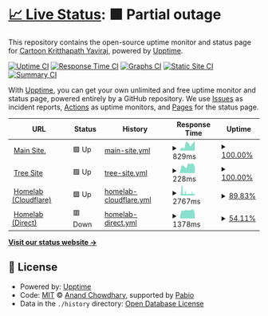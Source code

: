# [📈 Live Status](https://status.toonstorytime.me): <!--live status--> **🟧 Partial outage**

This repository contains the open-source uptime monitor and status page for [Cartoon Kritthapath Yaviraj](toonstorytime.me), powered by [Upptime](https://github.com/upptime/upptime).

[![Uptime CI](https://github.com/toonnongaeoy/site-uptime/workflows/Uptime%20CI/badge.svg)](https://github.com/toonnongaeoy/site-uptime/actions?query=workflow%3A%22Uptime+CI%22)
[![Response Time CI](https://github.com/toonnongaeoy/site-uptime/workflows/Response%20Time%20CI/badge.svg)](https://github.com/toonnongaeoy/site-uptime/actions?query=workflow%3A%22Response+Time+CI%22)
[![Graphs CI](https://github.com/toonnongaeoy/site-uptime/workflows/Graphs%20CI/badge.svg)](https://github.com/toonnongaeoy/site-uptime/actions?query=workflow%3A%22Graphs+CI%22)
[![Static Site CI](https://github.com/toonnongaeoy/site-uptime/workflows/Static%20Site%20CI/badge.svg)](https://github.com/toonnongaeoy/site-uptime/actions?query=workflow%3A%22Static+Site+CI%22)
[![Summary CI](https://github.com/toonnongaeoy/site-uptime/workflows/Summary%20CI/badge.svg)](https://github.com/toonnongaeoy/site-uptime/actions?query=workflow%3A%22Summary+CI%22)

With [Upptime](https://upptime.js.org), you can get your own unlimited and free uptime monitor and status page, powered entirely by a GitHub repository. We use [Issues](https://github.com/toonnongaeoy/site-uptime/issues) as incident reports, [Actions](https://github.com/toonnongaeoy/site-uptime/actions) as uptime monitors, and [Pages](https://status.toonstorytime.me) for the status page.

<!--start: status pages-->
<!-- This summary is generated by Upptime (https://github.com/upptime/upptime) -->
<!-- Do not edit this manually, your changes will be overwritten -->
<!-- prettier-ignore -->
| URL | Status | History | Response Time | Uptime |
| --- | ------ | ------- | ------------- | ------ |
| <img alt="" src="https://icons.duckduckgo.com/ip3/toonstorytime.me.ico" height="13"> [Main Site.](https://toonstorytime.me) | 🟩 Up | [main-site.yml](https://github.com/toonoeichi/site-uptime/commits/HEAD/history/main-site.yml) | <details><summary><img alt="Response time graph" src="./graphs/main-site/response-time-week.png" height="20"> 829ms</summary><br><a href="https://status.toonstorytime.me/history/main-site"><img alt="Response time 429" src="https://img.shields.io/endpoint?url=https%3A%2F%2Fraw.githubusercontent.com%2Ftoonoeichi%2Fsite-uptime%2FHEAD%2Fapi%2Fmain-site%2Fresponse-time.json"></a><br><a href="https://status.toonstorytime.me/history/main-site"><img alt="24-hour response time 1235" src="https://img.shields.io/endpoint?url=https%3A%2F%2Fraw.githubusercontent.com%2Ftoonoeichi%2Fsite-uptime%2FHEAD%2Fapi%2Fmain-site%2Fresponse-time-day.json"></a><br><a href="https://status.toonstorytime.me/history/main-site"><img alt="7-day response time 829" src="https://img.shields.io/endpoint?url=https%3A%2F%2Fraw.githubusercontent.com%2Ftoonoeichi%2Fsite-uptime%2FHEAD%2Fapi%2Fmain-site%2Fresponse-time-week.json"></a><br><a href="https://status.toonstorytime.me/history/main-site"><img alt="30-day response time 924" src="https://img.shields.io/endpoint?url=https%3A%2F%2Fraw.githubusercontent.com%2Ftoonoeichi%2Fsite-uptime%2FHEAD%2Fapi%2Fmain-site%2Fresponse-time-month.json"></a><br><a href="https://status.toonstorytime.me/history/main-site"><img alt="1-year response time 429" src="https://img.shields.io/endpoint?url=https%3A%2F%2Fraw.githubusercontent.com%2Ftoonoeichi%2Fsite-uptime%2FHEAD%2Fapi%2Fmain-site%2Fresponse-time-year.json"></a></details> | <details><summary><a href="https://status.toonstorytime.me/history/main-site">100.00%</a></summary><a href="https://status.toonstorytime.me/history/main-site"><img alt="All-time uptime 100.00%" src="https://img.shields.io/endpoint?url=https%3A%2F%2Fraw.githubusercontent.com%2Ftoonoeichi%2Fsite-uptime%2FHEAD%2Fapi%2Fmain-site%2Fuptime.json"></a><br><a href="https://status.toonstorytime.me/history/main-site"><img alt="24-hour uptime 100.00%" src="https://img.shields.io/endpoint?url=https%3A%2F%2Fraw.githubusercontent.com%2Ftoonoeichi%2Fsite-uptime%2FHEAD%2Fapi%2Fmain-site%2Fuptime-day.json"></a><br><a href="https://status.toonstorytime.me/history/main-site"><img alt="7-day uptime 100.00%" src="https://img.shields.io/endpoint?url=https%3A%2F%2Fraw.githubusercontent.com%2Ftoonoeichi%2Fsite-uptime%2FHEAD%2Fapi%2Fmain-site%2Fuptime-week.json"></a><br><a href="https://status.toonstorytime.me/history/main-site"><img alt="30-day uptime 99.96%" src="https://img.shields.io/endpoint?url=https%3A%2F%2Fraw.githubusercontent.com%2Ftoonoeichi%2Fsite-uptime%2FHEAD%2Fapi%2Fmain-site%2Fuptime-month.json"></a><br><a href="https://status.toonstorytime.me/history/main-site"><img alt="1-year uptime 100.00%" src="https://img.shields.io/endpoint?url=https%3A%2F%2Fraw.githubusercontent.com%2Ftoonoeichi%2Fsite-uptime%2FHEAD%2Fapi%2Fmain-site%2Fuptime-year.json"></a></details>
| <img alt="" src="https://icons.duckduckgo.com/ip3/tree.toonstorytime.me.ico" height="13"> [Tree Site](https://tree.toonstorytime.me) | 🟩 Up | [tree-site.yml](https://github.com/toonoeichi/site-uptime/commits/HEAD/history/tree-site.yml) | <details><summary><img alt="Response time graph" src="./graphs/tree-site/response-time-week.png" height="20"> 228ms</summary><br><a href="https://status.toonstorytime.me/history/tree-site"><img alt="Response time 190" src="https://img.shields.io/endpoint?url=https%3A%2F%2Fraw.githubusercontent.com%2Ftoonoeichi%2Fsite-uptime%2FHEAD%2Fapi%2Ftree-site%2Fresponse-time.json"></a><br><a href="https://status.toonstorytime.me/history/tree-site"><img alt="24-hour response time 177" src="https://img.shields.io/endpoint?url=https%3A%2F%2Fraw.githubusercontent.com%2Ftoonoeichi%2Fsite-uptime%2FHEAD%2Fapi%2Ftree-site%2Fresponse-time-day.json"></a><br><a href="https://status.toonstorytime.me/history/tree-site"><img alt="7-day response time 228" src="https://img.shields.io/endpoint?url=https%3A%2F%2Fraw.githubusercontent.com%2Ftoonoeichi%2Fsite-uptime%2FHEAD%2Fapi%2Ftree-site%2Fresponse-time-week.json"></a><br><a href="https://status.toonstorytime.me/history/tree-site"><img alt="30-day response time 202" src="https://img.shields.io/endpoint?url=https%3A%2F%2Fraw.githubusercontent.com%2Ftoonoeichi%2Fsite-uptime%2FHEAD%2Fapi%2Ftree-site%2Fresponse-time-month.json"></a><br><a href="https://status.toonstorytime.me/history/tree-site"><img alt="1-year response time 190" src="https://img.shields.io/endpoint?url=https%3A%2F%2Fraw.githubusercontent.com%2Ftoonoeichi%2Fsite-uptime%2FHEAD%2Fapi%2Ftree-site%2Fresponse-time-year.json"></a></details> | <details><summary><a href="https://status.toonstorytime.me/history/tree-site">100.00%</a></summary><a href="https://status.toonstorytime.me/history/tree-site"><img alt="All-time uptime 100.00%" src="https://img.shields.io/endpoint?url=https%3A%2F%2Fraw.githubusercontent.com%2Ftoonoeichi%2Fsite-uptime%2FHEAD%2Fapi%2Ftree-site%2Fuptime.json"></a><br><a href="https://status.toonstorytime.me/history/tree-site"><img alt="24-hour uptime 100.00%" src="https://img.shields.io/endpoint?url=https%3A%2F%2Fraw.githubusercontent.com%2Ftoonoeichi%2Fsite-uptime%2FHEAD%2Fapi%2Ftree-site%2Fuptime-day.json"></a><br><a href="https://status.toonstorytime.me/history/tree-site"><img alt="7-day uptime 100.00%" src="https://img.shields.io/endpoint?url=https%3A%2F%2Fraw.githubusercontent.com%2Ftoonoeichi%2Fsite-uptime%2FHEAD%2Fapi%2Ftree-site%2Fuptime-week.json"></a><br><a href="https://status.toonstorytime.me/history/tree-site"><img alt="30-day uptime 99.96%" src="https://img.shields.io/endpoint?url=https%3A%2F%2Fraw.githubusercontent.com%2Ftoonoeichi%2Fsite-uptime%2FHEAD%2Fapi%2Ftree-site%2Fuptime-month.json"></a><br><a href="https://status.toonstorytime.me/history/tree-site"><img alt="1-year uptime 100.00%" src="https://img.shields.io/endpoint?url=https%3A%2F%2Fraw.githubusercontent.com%2Ftoonoeichi%2Fsite-uptime%2FHEAD%2Fapi%2Ftree-site%2Fuptime-year.json"></a></details>
| <img alt="" src="https://icons.duckduckgo.com/ip3/cloud.toonstorytime.me.ico" height="13"> [Homelab (Cloudflare)](https://cloud.toonstorytime.me) | 🟩 Up | [homelab-cloudflare.yml](https://github.com/toonoeichi/site-uptime/commits/HEAD/history/homelab-cloudflare.yml) | <details><summary><img alt="Response time graph" src="./graphs/homelab-cloudflare/response-time-week.png" height="20"> 2767ms</summary><br><a href="https://status.toonstorytime.me/history/homelab-cloudflare"><img alt="Response time 3461" src="https://img.shields.io/endpoint?url=https%3A%2F%2Fraw.githubusercontent.com%2Ftoonoeichi%2Fsite-uptime%2FHEAD%2Fapi%2Fhomelab-cloudflare%2Fresponse-time.json"></a><br><a href="https://status.toonstorytime.me/history/homelab-cloudflare"><img alt="24-hour response time 1688" src="https://img.shields.io/endpoint?url=https%3A%2F%2Fraw.githubusercontent.com%2Ftoonoeichi%2Fsite-uptime%2FHEAD%2Fapi%2Fhomelab-cloudflare%2Fresponse-time-day.json"></a><br><a href="https://status.toonstorytime.me/history/homelab-cloudflare"><img alt="7-day response time 2767" src="https://img.shields.io/endpoint?url=https%3A%2F%2Fraw.githubusercontent.com%2Ftoonoeichi%2Fsite-uptime%2FHEAD%2Fapi%2Fhomelab-cloudflare%2Fresponse-time-week.json"></a><br><a href="https://status.toonstorytime.me/history/homelab-cloudflare"><img alt="30-day response time 2848" src="https://img.shields.io/endpoint?url=https%3A%2F%2Fraw.githubusercontent.com%2Ftoonoeichi%2Fsite-uptime%2FHEAD%2Fapi%2Fhomelab-cloudflare%2Fresponse-time-month.json"></a><br><a href="https://status.toonstorytime.me/history/homelab-cloudflare"><img alt="1-year response time 3461" src="https://img.shields.io/endpoint?url=https%3A%2F%2Fraw.githubusercontent.com%2Ftoonoeichi%2Fsite-uptime%2FHEAD%2Fapi%2Fhomelab-cloudflare%2Fresponse-time-year.json"></a></details> | <details><summary><a href="https://status.toonstorytime.me/history/homelab-cloudflare">89.83%</a></summary><a href="https://status.toonstorytime.me/history/homelab-cloudflare"><img alt="All-time uptime 95.65%" src="https://img.shields.io/endpoint?url=https%3A%2F%2Fraw.githubusercontent.com%2Ftoonoeichi%2Fsite-uptime%2FHEAD%2Fapi%2Fhomelab-cloudflare%2Fuptime.json"></a><br><a href="https://status.toonstorytime.me/history/homelab-cloudflare"><img alt="24-hour uptime 98.77%" src="https://img.shields.io/endpoint?url=https%3A%2F%2Fraw.githubusercontent.com%2Ftoonoeichi%2Fsite-uptime%2FHEAD%2Fapi%2Fhomelab-cloudflare%2Fuptime-day.json"></a><br><a href="https://status.toonstorytime.me/history/homelab-cloudflare"><img alt="7-day uptime 89.83%" src="https://img.shields.io/endpoint?url=https%3A%2F%2Fraw.githubusercontent.com%2Ftoonoeichi%2Fsite-uptime%2FHEAD%2Fapi%2Fhomelab-cloudflare%2Fuptime-week.json"></a><br><a href="https://status.toonstorytime.me/history/homelab-cloudflare"><img alt="30-day uptime 97.13%" src="https://img.shields.io/endpoint?url=https%3A%2F%2Fraw.githubusercontent.com%2Ftoonoeichi%2Fsite-uptime%2FHEAD%2Fapi%2Fhomelab-cloudflare%2Fuptime-month.json"></a><br><a href="https://status.toonstorytime.me/history/homelab-cloudflare"><img alt="1-year uptime 95.65%" src="https://img.shields.io/endpoint?url=https%3A%2F%2Fraw.githubusercontent.com%2Ftoonoeichi%2Fsite-uptime%2FHEAD%2Fapi%2Fhomelab-cloudflare%2Fuptime-year.json"></a></details>
| <img alt="" src="https://icons.duckduckgo.com/ip3/7dd60789cb61.sn.mynetname.net.ico" height="13"> [Homelab (Direct)](http://7dd60789cb61.sn.mynetname.net) | 🟥 Down | [homelab-direct.yml](https://github.com/toonoeichi/site-uptime/commits/HEAD/history/homelab-direct.yml) | <details><summary><img alt="Response time graph" src="./graphs/homelab-direct/response-time-week.png" height="20"> 1378ms</summary><br><a href="https://status.toonstorytime.me/history/homelab-direct"><img alt="Response time 886" src="https://img.shields.io/endpoint?url=https%3A%2F%2Fraw.githubusercontent.com%2Ftoonoeichi%2Fsite-uptime%2FHEAD%2Fapi%2Fhomelab-direct%2Fresponse-time.json"></a><br><a href="https://status.toonstorytime.me/history/homelab-direct"><img alt="24-hour response time 0" src="https://img.shields.io/endpoint?url=https%3A%2F%2Fraw.githubusercontent.com%2Ftoonoeichi%2Fsite-uptime%2FHEAD%2Fapi%2Fhomelab-direct%2Fresponse-time-day.json"></a><br><a href="https://status.toonstorytime.me/history/homelab-direct"><img alt="7-day response time 1378" src="https://img.shields.io/endpoint?url=https%3A%2F%2Fraw.githubusercontent.com%2Ftoonoeichi%2Fsite-uptime%2FHEAD%2Fapi%2Fhomelab-direct%2Fresponse-time-week.json"></a><br><a href="https://status.toonstorytime.me/history/homelab-direct"><img alt="30-day response time 1374" src="https://img.shields.io/endpoint?url=https%3A%2F%2Fraw.githubusercontent.com%2Ftoonoeichi%2Fsite-uptime%2FHEAD%2Fapi%2Fhomelab-direct%2Fresponse-time-month.json"></a><br><a href="https://status.toonstorytime.me/history/homelab-direct"><img alt="1-year response time 886" src="https://img.shields.io/endpoint?url=https%3A%2F%2Fraw.githubusercontent.com%2Ftoonoeichi%2Fsite-uptime%2FHEAD%2Fapi%2Fhomelab-direct%2Fresponse-time-year.json"></a></details> | <details><summary><a href="https://status.toonstorytime.me/history/homelab-direct">54.11%</a></summary><a href="https://status.toonstorytime.me/history/homelab-direct"><img alt="All-time uptime 84.31%" src="https://img.shields.io/endpoint?url=https%3A%2F%2Fraw.githubusercontent.com%2Ftoonoeichi%2Fsite-uptime%2FHEAD%2Fapi%2Fhomelab-direct%2Fuptime.json"></a><br><a href="https://status.toonstorytime.me/history/homelab-direct"><img alt="24-hour uptime 0.00%" src="https://img.shields.io/endpoint?url=https%3A%2F%2Fraw.githubusercontent.com%2Ftoonoeichi%2Fsite-uptime%2FHEAD%2Fapi%2Fhomelab-direct%2Fuptime-day.json"></a><br><a href="https://status.toonstorytime.me/history/homelab-direct"><img alt="7-day uptime 54.11%" src="https://img.shields.io/endpoint?url=https%3A%2F%2Fraw.githubusercontent.com%2Ftoonoeichi%2Fsite-uptime%2FHEAD%2Fapi%2Fhomelab-direct%2Fuptime-week.json"></a><br><a href="https://status.toonstorytime.me/history/homelab-direct"><img alt="30-day uptime 89.09%" src="https://img.shields.io/endpoint?url=https%3A%2F%2Fraw.githubusercontent.com%2Ftoonoeichi%2Fsite-uptime%2FHEAD%2Fapi%2Fhomelab-direct%2Fuptime-month.json"></a><br><a href="https://status.toonstorytime.me/history/homelab-direct"><img alt="1-year uptime 84.31%" src="https://img.shields.io/endpoint?url=https%3A%2F%2Fraw.githubusercontent.com%2Ftoonoeichi%2Fsite-uptime%2FHEAD%2Fapi%2Fhomelab-direct%2Fuptime-year.json"></a></details>

<!--end: status pages-->

[**Visit our status website →**](https://status.toonstorytime.me)

## 📄 License

- Powered by: [Upptime](https://github.com/upptime/upptime)
- Code: [MIT](./LICENSE) © [Anand Chowdhary](https://anandchowdhary.com), supported by [Pabio](https://pabio.com)
- Data in the `./history` directory: [Open Database License](https://opendatacommons.org/licenses/odbl/1-0/)

